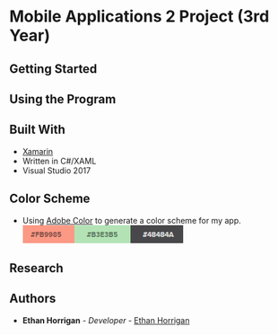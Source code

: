 
# Mobile Applications 2 Project (3rd Year)



## Getting Started



## Using the Program


## Built With

* [Xamarin](https://visualstudio.microsoft.com/xamarin/)
* Written in C#/XAML
* Visual Studio 2017


## Color Scheme

* Using [Adobe Color](https://color.adobe.com/create/color-wheel/) to generate a color scheme for my app.
![Scheme](https://github.com/ethanhorrigan/MobileApps2Project/blob/master/Screenshots/ColorPalette.PNG "Color Scheme")

## Research


## Authors

* **Ethan Horrigan** - *Developer* - [Ethan Horrigan](https://github.com/ethanhorrigan)


